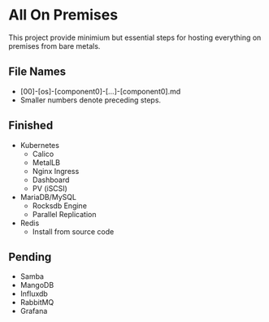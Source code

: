 # All On Premises

This project provide minimium but essential steps for hosting everything on premises from bare metals.

## File Names

* [00]-[os]-[component0]-[...]-[component0].md
* Smaller numbers denote preceding steps.

## Finished

* Kubernetes
  * Calico
  * MetalLB
  * Nginx Ingress
  * Dashboard
  * PV (iSCSI)
* MariaDB/MySQL
  * Rocksdb Engine
  * Parallel Replication
* Redis
  * Install from source code

## Pending

* Samba
* MangoDB
* Influxdb
* RabbitMQ
* Grafana
